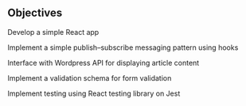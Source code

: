 ## Objectives

Develop a simple React app

Implement a simple publish–subscribe messaging pattern using hooks

Interface with Wordpress API for displaying article content

Implement a validation schema for form validation

Implement testing using React testing library on Jest
